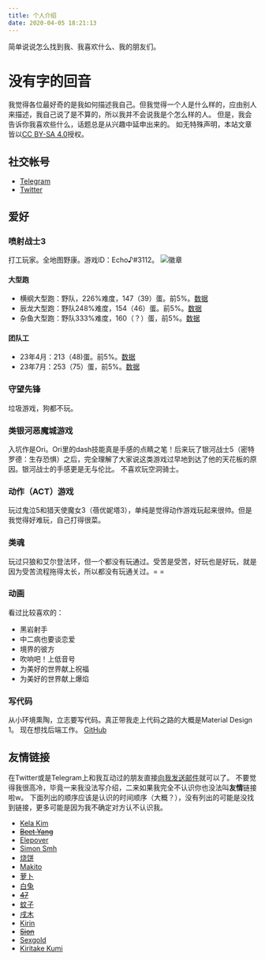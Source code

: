 ```yaml
---
title: 个人介绍
date: 2020-04-05 18:21:13
---
```


简单说说怎么找到我、我喜欢什么、我的朋友们。
<!--more-->

# 没有字的回音
我觉得各位最好奇的是我如何描述我自己。但我觉得一个人是什么样的，应由别人来描述，我自己说了是不算的，所以我并不会说我是个怎么样的人。
但是，我会告诉你我喜欢些什么，话题总是从兴趣中延申出来的。
如无特殊声明，本站文章皆以[CC BY-SA 4.0](https://creativecommons.org/licenses/by-sa/4.0/)授权。

## 社交帐号
- [Telegram](https://t.me/WordlessEcho)
- [Twitter](https://twitter.com/Wordless_Echo)

## 爱好
### 喷射战士3
打工玩家。全地图野康。游戏ID：Echo♪#3112。
![徽章](https://s2.loli.net/2023/05/07/U9bwryEakfn7XVO.jpg)
#### 大型跑
- 横纲大型跑：野队，226%难度，147（39）蛋。前5%。[数据](https://twitter.com/wordlessecho/status/1602756504557596672)
- 辰龙大型跑：野队248%难度，154（46）蛋。前5%。[数据](https://twitter.com/wordlessecho/status/1632588480365862913)
- 杂鱼大型跑：野队333%难度，160（？）蛋，前5%。[数据](https://twitter.com/WordlessEcho/status/1669085387594006529)
#### 团队工
- 23年4月：213（48)蛋。前5%。[数据](https://twitter.com/WordlessEcho/status/1648287666646179840)
- 23年7月：253（75）蛋，前5%。[数据](https://twitter.com/WordlessEcho/status/1676174479419133952)

### 守望先锋
垃圾游戏，狗都不玩。

### 类银河恶魔城游戏
入坑作是Ori。Ori里的dash技能真是手感的点睛之笔！后来玩了银河战士5（密特罗德：生存恐惧）之后，完全理解了大家说这类游戏过早地到达了他的天花板的原因。银河战士的手感更是无与伦比。
不喜欢玩空洞骑士。

### 动作（ACT）游戏
玩过鬼泣5和猎天使魔女3（蓓优妮塔3），单纯是觉得动作游戏玩起来很帅。但是我觉得好难玩，自己打得很菜。

### 类魂
玩过只狼和艾尔登法环，但一个都没有玩通过。受苦是受苦，好玩也是好玩，就是因为受苦流程拖得太长，所以都没有玩通关过。= =

### 动画
看过比较喜欢的：
- 黑岩射手
- 中二病也要谈恋爱
- 境界的彼方
- 吹响吧！上低音号
- 为美好的世界献上祝福
- 为美好的世界献上爆焰

### 写代码
从小环境熏陶，立志要写代码。真正带我走上代码之路的大概是Material Design 1。
现在想找后端工作。
[GitHub](https://github.com/WordlessEcho)

## 友情链接
在Twitter或是Telegram上和我互动过的朋友直接[向我发送邮件](mailto://me@wordlessecho.com)就可以了。
不要觉得我很高冷，毕竟一来我没法写介绍，二来如果我完全不认识你也没法叫**友情**链接啦w。
下面列出的顺序应该是认识的时间顺序（大概？），没有列出的可能是没找到链接，更多可能是因为我不确定对方认不认识我。

- [Kela Kim](https://www.wsl.moe/)
- ~~[Beet Yang](https://beetman.net/)~~
- [Elepover](https://daily.elepover.com/)
- [Simon Smh](https://simonsmh.cc/)
- [烧饼](https://feng.moe/)
- [Makito](https://mak1t0.cc/)
- [萝卜](https://blog.miraclemilk.me/)
- [白兔](https://daisuke.moe/)
- ~~[47](https://blog.cn47mp.moe/)~~
- [蚊子](https://mozz.ie/)
- [戌木](https://blog.xmuu.dev/)
- [Kirin](https://9baka.moe)
- ~~[Sion](https://blog.sion.moe/)~~
- [Sexgold](https://blog.theergold.com)
- [Kiritake Kumi](https://blog.yazawaniko.com/)
